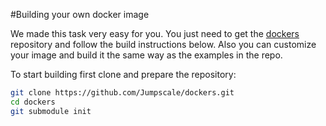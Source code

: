 #Building your own docker image

We made this task very easy for you. You just need to get the [dockers](https://github.com/Jumpscale/dockers) repository and follow the build instructions below. Also you can customize your image and build it the same way as the examples in the repo.

To start building first clone and prepare the repository:
```bash
git clone https://github.com/Jumpscale/dockers.git
cd dockers
git submodule init
```
